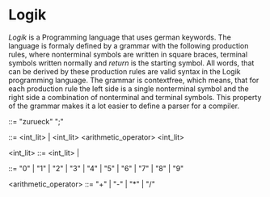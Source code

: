 # Logik
*Logik* is a Programming language that uses german keywords. The language is formaly defined by a grammar with the following production rules, where nonterminal symbols are written in square braces, terminal symbols written normally and $return$ is the starting symbol. All words, that can be derived by these production rules are valid syntax in the Logik programming language. The grammar is contextfree, which means, that for each production rule the left side is a single nonterminal symbol and the right side a combination of nonterminal and terminal symbols. This property of the grammar makes it a lot easier to define a parser for a compiler.

<return> ::= "zurueck" <expr> ";"

<expr> ::= <int_lit>
| <int_lit> <arithmetic_operator> <int_lit>

<int_lit> ::= <digit> <int_lit>
| <digit>

<digit> ::= "0" | "1" | "2" | "3" | "4" | "5" | "6" | "7" | "8" | "9"

<arithmetic_operator> ::= "+" | "-" | "*" | "/"


